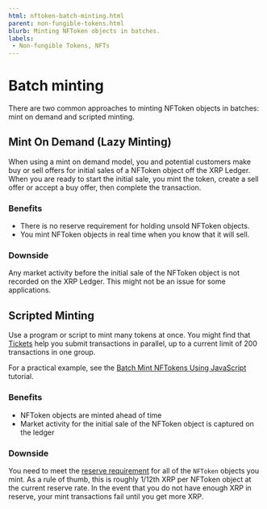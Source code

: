```yaml
---
html: nftoken-batch-minting.html
parent: non-fungible-tokens.html
blurb: Minting NFToken objects in batches.
labels:
 - Non-fungible Tokens, NFTs
---
```


# Batch minting

There are two common approaches to minting NFToken objects in batches: mint on demand and scripted minting.

## Mint On Demand (Lazy Minting)

When using a mint on demand model, you and potential customers make buy or sell offers for initial sales of a NFToken object off the XRP Ledger. When you are ready to start the initial sale, you mint the token, create a sell offer or accept a buy offer, then complete the transaction.

### Benefits

* There is no reserve requirement for holding unsold NFToken objects.
* You mint NFToken objects in real time when you know that it will sell. <!-- STYLE_OVERRIDE: will -->

### Downside

Any market activity before the initial sale of the NFToken object is not recorded on the XRP Ledger. This might not be an issue for some applications.

## Scripted Minting

Use a program or script to mint many tokens at once. You might find that [Tickets](tickets.html) help you submit transactions in parallel, up to a current limit of 200 transactions in one group.

For a practical example, see the [Batch Mint NFTokens Using JavaScript](batch-minting-using-javascript.html) tutorial.

### Benefits

* NFToken objects are minted ahead of time
* Market activity for the initial sale of the NFToken object is captured on the ledger

### Downside

You need to meet the [reserve requirement](reserves.html) for all of the `NFToken` objects you mint. As a rule of thumb, this is roughly 1/12th XRP per NFToken object at the current reserve rate. In the event that you do not have enough XRP in reserve, your mint transactions fail until you get more XRP.
